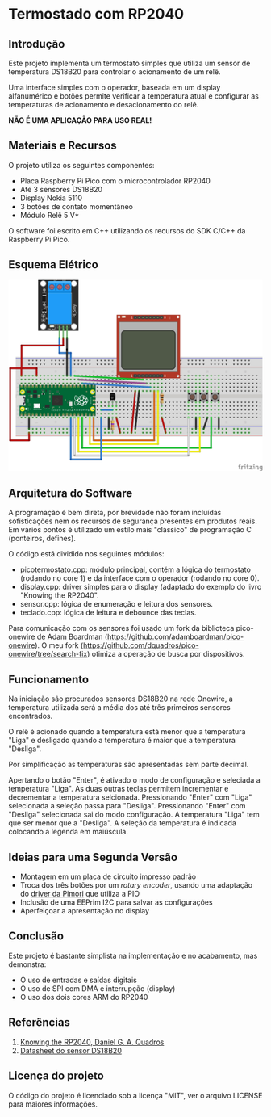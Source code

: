 # Termostado com RP2040

## Introdução

Este projeto implementa um termostato simples que utiliza um sensor de temperatura DS18B20 para controlar o acionamento de um relê. 

Uma interface simples com o operador, baseada em um display alfanumérico e botões permite verificar a temperatura atual e configurar as temperaturas de acionamento e desacionamento do relê.

**NÃO É UMA APLICAÇÃO PARA USO REAL!**

## Materiais e Recursos

O projeto utiliza os seguintes componentes:

* Placa Raspberry Pi Pico com o microcontrolador RP2040
* Até 3 sensores DS18B20
* Display Nokia 5110
* 3 botões de contato momentâneo
* Módulo Relê 5 V*  

O software foi escrito em C++ utilizando os recursos do SDK C/C++ da Raspberry Pi Pico. 

## Esquema Elétrico

![PicoTermostato](picotermostato_bb.jpg)

## Arquitetura do Software

A programação é bem direta, por brevidade não foram incluídas sofisticações nem os recursos de segurança presentes em produtos reais. Em vários pontos é utilizado um estilo mais "clássico" de programação C (ponteiros, defines). 

O código está dividido nos seguintes módulos:

* picotermostato.cpp: módulo principal, contém a lógica do termostato (rodando no core 1) e da interface com o operador (rodando no core 0).
* display.cpp: driver simples para o display (adaptado do exemplo do livro "Knowing the RP2040".
* sensor.cpp: lógica de enumeração e leitura dos sensores.
* teclado.cpp: lógica de leitura e debounce das teclas.

Para comunicação com os sensores foi usado um fork da biblioteca pico-onewire de Adam Boardman (https://github.com/adamboardman/pico-onewire). O meu fork (https://github.com/dquadros/pico-onewire/tree/search-fix) otimiza a operação de busca por dispositivos. 

## Funcionamento

Na iniciação são procurados sensores DS18B20 na rede Onewire, a temperatura utilizada será a média dos até três primeiros sensores encontrados.

O relê é acionado quando a temperatura está menor que a temperatura "Liga" e desligado quando a temperatura é maior que a temperatura "Desliga".

Por simplificação as temperaturas são apresentadas sem parte decimal.

Apertando o botão "Enter", é ativado o modo de configuração e seleciada a temperatura "Liga". As duas outras teclas permitem incrementar e decrementar a temperatura selcionada. Pressionando "Enter" com "Liga" selecionada a seleção passa para "Desliga". Pressionando "Enter" com "Desliga" selecionada sai do modo configuração. A temperatura "Liga" tem que ser menor que a "Desliga". A seleção da temperatura é indicada colocando a legenda em maiúscula.

## Ideias para uma Segunda Versão

* Montagem em um placa de circuito impresso padrão
* Troca dos três botões por um *rotary encoder*, usando uma adaptação do [driver da Pimori](https://github.com/pimoroni/pimoroni-pico/tree/main/drivers/encoder) que utiliza a PIO
* Inclusão de uma EEPrim I2C para salvar as configurações
* Aperfeiçoar a apresentação no display

## Conclusão

Este projeto é bastante simplista na implementação e no acabamento, mas demonstra:

* O uso de entradas e saídas digitais
* O uso de SPI com DMA e interrupção (display)
* O uso dos dois cores ARM do RP2040

## Referências

1. [Knowing the RP2040, Daniel G. A. Quadros](https://leanpub.com/rp2040)
2. [Datasheet do sensor DS18B20](https://datasheets.maximintegrated.com/en/ds/DS18B20.pdf) 

## Licença do projeto

O código do projeto é licenciado sob a licença "MIT", ver o arquivo LICENSE para maiores informações.

